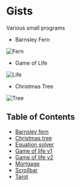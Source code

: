 # Gists

Various small programs

* Barnsley Fern

![Fern](https://i.imgur.com/xEhQxWb.png)

* Game of Life

![Life](https://i.imgur.com/MaaN8vt.png)

* Christmas Tree

![Tree](https://i.imgur.com/TR7bGia.png)

## Table of Contents

* [Barnsley fern](fern.rb)
* [Christmas tree](tree.rkt)
* [Equation solver](root.ndf)
* [Game of life v1](game.rb)
* [Game of life v2](life.ndf)
* [Mortgage](money.ndf)
* [Scrollbar](marker.tcl)
* [Tarot](tarot.exs)
